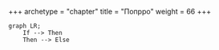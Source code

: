+++
archetype = "chapter"
title = "Попрро"
weight = 66
+++

```mermaid { align="center" zoom="true" }
graph LR;
    If --> Then
    Then --> Else
```